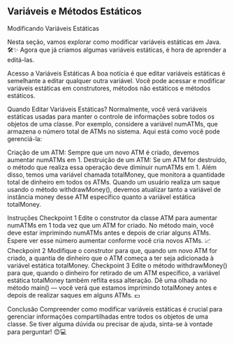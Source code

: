 ## Variáveis e Métodos Estáticos

Modificando Variáveis Estáticas

Nesta seção, vamos explorar como modificar variáveis estáticas em Java. 🛠️✨ Agora que já criamos algumas variáveis estáticas, é hora de aprender a editá-las.

Acesso a Variáveis Estáticas
A boa notícia é que editar variáveis estáticas é semelhante a editar qualquer outra variável. Você pode acessar e modificar variáveis estáticas em construtores, métodos não estáticos e métodos estáticos.

Quando Editar Variáveis Estáticas?
Normalmente, você verá variáveis estáticas usadas para manter o controle de informações sobre todos os objetos de uma classe. Por exemplo, considere a variável numATMs, que armazena o número total de ATMs no sistema. Aqui está como você pode gerenciá-la:

Criação de um ATM: Sempre que um novo ATM é criado, devemos aumentar numATMs em 1.
Destruição de um ATM: Se um ATM for destruído, o método que realiza essa operação deve diminuir numATMs em 1.
Além disso, temos uma variável chamada totalMoney, que monitora a quantidade total de dinheiro em todos os ATMs. Quando um usuário realiza um saque usando o método withdrawMoney(), devemos atualizar tanto a variável de instância money desse ATM específico quanto a variável estática totalMoney.

Instruções
Checkpoint 1
Edite o construtor da classe ATM para aumentar numATMs em 1 toda vez que um ATM for criado. No método main, você deve estar imprimindo numATMs antes e depois de criar alguns ATMs. Espere ver esse número aumentar conforme você cria novos ATMs. 📈
Checkpoint 2
Modifique o construtor para que, quando um novo ATM for criado, a quantia de dinheiro que o ATM começa a ter seja adicionada à variável estática totalMoney.
Checkpoint 3
Edite o método withdrawMoney() para que, quando o dinheiro for retirado de um ATM específico, a variável estática totalMoney também reflita essa alteração.
Dê uma olhada no método main() — você verá que estamos imprimindo totalMoney antes e depois de realizar saques em alguns ATMs. 💵

Conclusão
Compreender como modificar variáveis estáticas é crucial para gerenciar informações compartilhadas entre todos os objetos de uma classe. Se tiver alguma dúvida ou precisar de ajuda, sinta-se à vontade para perguntar! 😊💻